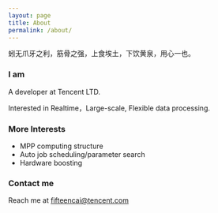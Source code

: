 ```yaml
---
layout: page
title: About
permalink: /about/
---
```

蚓无爪牙之利，筋骨之强，上食埃土，下饮黄泉，用心一也。

### I am

  A developer at Tencent LTD. 
  
  Interested in Realtime，Large-scale, Flexible data processing. 

### More Interests
- MPP computing structure
- Auto job scheduling/parameter search
- Hardware boosting

### Contact me
Reach me at [fifteencai@tencent.com](mailto:fifteencai@tencent.com)
